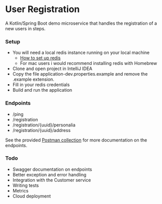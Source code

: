 # User Registration

A Kotlin/Spring Boot demo microservice that handles the registration of a new users in steps.

### Setup

* You will need a local redis instance running on your local machine
    * [How to set up redis](https://redis.io/topics/quickstart)
    * For mac users i would recommend installing redis with Homebrew
* Clone and open project in IntelliJ IDEA
* Copy the file application-dev.properties.example and remove the .example extension.
* Fill in your redis credentials
* Build and run the application

### Endpoints

* /ping
* /registration
* /registration/{uuid}/personalia
* /registration/{uuid}/address

See the provided [Postman collection](../UserRegistration.postman_collection.json) for more documentation on the endpoints.

### Todo
* Swagger documentation on endpoints
* Better exception and error handling
* Integration with the Customer service
* Writing tests
* Metrics
* Cloud deployment